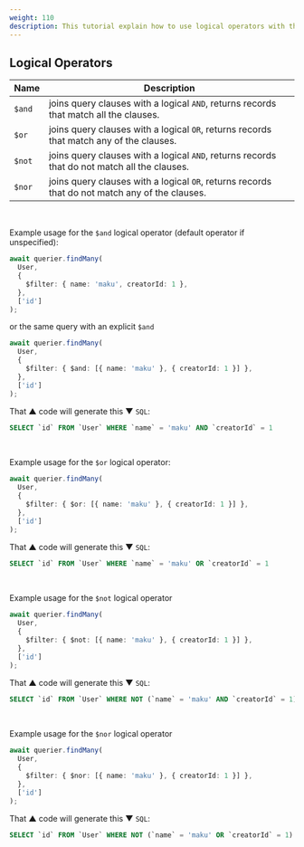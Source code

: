 ```yaml
---
weight: 110
description: This tutorial explain how to use logical operators with the nukak orm.
---
```


## Logical Operators

| Name   | Description                                                                                    |
| ------ | ---------------------------------------------------------------------------------------------- |
| `$and` | joins query clauses with a logical `AND`, returns records that match all the clauses.          |
| `$or`  | joins query clauses with a logical `OR`, returns records that match any of the clauses.        |
| `$not` | joins query clauses with a logical `AND`, returns records that do not match all the clauses.   |
| `$nor` | joins query clauses with a logical `OR`, returns records that do not match any of the clauses. |

&nbsp;

Example usage for the `$and` logical operator (default operator if unspecified):

```ts
await querier.findMany(
  User,
  {
    $filter: { name: 'maku', creatorId: 1 },
  },
  ['id']
);
```

or the same query with an explicit `$and`

```ts
await querier.findMany(
  User,
  {
    $filter: { $and: [{ name: 'maku' }, { creatorId: 1 }] },
  },
  ['id']
);
```

That &#9650; code will generate this &#9660; `SQL`:

```sql
SELECT `id` FROM `User` WHERE `name` = 'maku' AND `creatorId` = 1
```

&nbsp;

Example usage for the `$or` logical operator:

```ts
await querier.findMany(
  User,
  {
    $filter: { $or: [{ name: 'maku' }, { creatorId: 1 }] },
  },
  ['id']
);
```

That &#9650; code will generate this &#9660; `SQL`:

```sql
SELECT `id` FROM `User` WHERE `name` = 'maku' OR `creatorId` = 1
```

&nbsp;

Example usage for the `$not` logical operator

```ts
await querier.findMany(
  User,
  {
    $filter: { $not: [{ name: 'maku' }, { creatorId: 1 }] },
  },
  ['id']
);
```

That &#9650; code will generate this &#9660; `SQL`:

```sql
SELECT `id` FROM `User` WHERE NOT (`name` = 'maku' AND `creatorId` = 1)
```

&nbsp;

Example usage for the `$nor` logical operator

```ts
await querier.findMany(
  User,
  {
    $filter: { $nor: [{ name: 'maku' }, { creatorId: 1 }] },
  },
  ['id']
);
```

That &#9650; code will generate this &#9660; `SQL`:

```sql
SELECT `id` FROM `User` WHERE NOT (`name` = 'maku' OR `creatorId` = 1)
```
